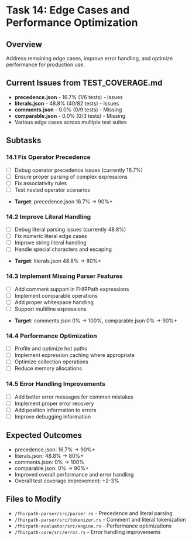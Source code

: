 # Task 14: Edge Cases and Performance Optimization

## Overview
Address remaining edge cases, improve error handling, and optimize performance for production use.

## Current Issues from TEST_COVERAGE.md
- **precedence.json** - 16.7% (1/6 tests) - Issues
- **literals.json** - 48.8% (40/82 tests) - Issues
- **comments.json** - 0.0% (0/9 tests) - Missing
- **comparable.json** - 0.0% (0/3 tests) - Missing
- Various edge cases across multiple test suites

## Subtasks

### 14.1 Fix Operator Precedence
- [ ] Debug operator precedence issues (currently 16.7%)
- [ ] Ensure proper parsing of complex expressions
- [ ] Fix associativity rules
- [ ] Test nested operator scenarios
- **Target**: precedence.json 16.7% → 90%+

### 14.2 Improve Literal Handling
- [ ] Debug literal parsing issues (currently 48.8%)
- [ ] Fix numeric literal edge cases
- [ ] Improve string literal handling
- [ ] Handle special characters and escaping
- **Target**: literals.json 48.8% → 80%+

### 14.3 Implement Missing Parser Features
- [ ] Add comment support in FHIRPath expressions
- [ ] Implement comparable operations
- [ ] Add proper whitespace handling
- [ ] Support multiline expressions
- **Target**: comments.json 0% → 100%, comparable.json 0% → 90%+

### 14.4 Performance Optimization
- [ ] Profile and optimize hot paths
- [ ] Implement expression caching where appropriate
- [ ] Optimize collection operations
- [ ] Reduce memory allocations

### 14.5 Error Handling Improvements
- [ ] Add better error messages for common mistakes
- [ ] Implement proper error recovery
- [ ] Add position information to errors
- [ ] Improve debugging information

## Expected Outcomes
- precedence.json: 16.7% → 90%+
- literals.json: 48.8% → 80%+
- comments.json: 0% → 100%
- comparable.json: 0% → 90%+
- Improved overall performance and error handling
- Overall test coverage improvement: +2-3%

## Files to Modify
- `/fhirpath-parser/src/parser.rs` - Precedence and literal parsing
- `/fhirpath-parser/src/tokenizer.rs` - Comment and literal tokenization
- `/fhirpath-evaluator/src/engine.rs` - Performance optimizations
- `/fhirpath-core/src/error.rs` - Error handling improvements